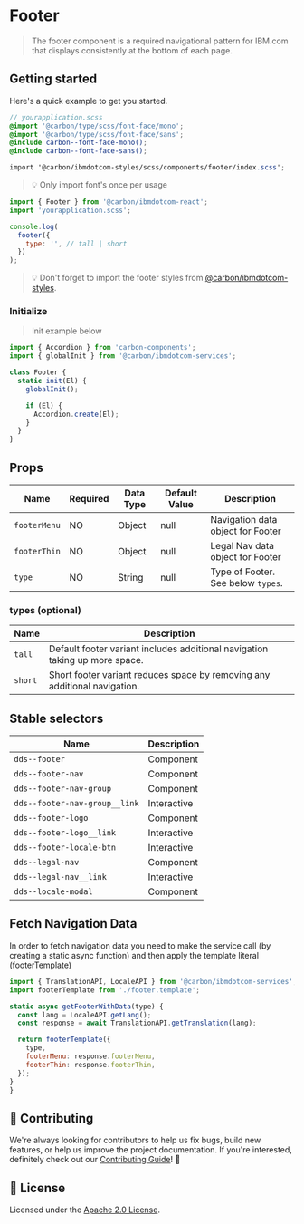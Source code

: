 # Footer

> The footer component is a required navigational pattern for IBM.com that
> displays consistently at the bottom of each page.

## Getting started

Here's a quick example to get you started.

```scss
// yourapplication.scss
@import '@carbon/type/scss/font-face/mono';
@import '@carbon/type/scss/font-face/sans';
@include carbon--font-face-mono();
@include carbon--font-face-sans();

import '@carbon/ibmdotcom-styles/scss/components/footer/index.scss';
```

> 💡 Only import font's once per usage

```javascript
import { Footer } from '@carbon/ibmdotcom-react';
import 'yourapplication.scss';

console.log(
  footer({
    type: '', // tall | short
  })
);
```

> 💡 Don't forget to import the footer styles from
> [@carbon/ibmdotcom-styles](https://github.com/carbon-design-system/ibm-dotcom-library/blob/master/packages/styles).

### Initialize

> Init example below

```javascript
import { Accordion } from 'carbon-components';
import { globalInit } from '@carbon/ibmdotcom-services';

class Footer {
  static init(El) {
    globalInit();

    if (El) {
      Accordion.create(El);
    }
  }
}
```

## Props

| Name         | Required | Data Type | Default Value | Description                        |
| ------------ | -------- | --------- | ------------- | ---------------------------------- |
| `footerMenu` | NO       | Object    | null          | Navigation data object for Footer  |
| `footerThin` | NO       | Object    | null          | Legal Nav data object for Footer   |
| `type`       | NO       | String    | null          | Type of Footer. See below `types`. |

### types (optional)

| Name    | Description                                                                 |
| ------- | --------------------------------------------------------------------------- |
| `tall`  | Default footer variant includes additional navigation taking up more space. |
| `short` | Short footer variant reduces space by removing any additional navigation.   |

## Stable selectors

| Name                          | Description |
| ----------------------------- | ----------- |
| `dds--footer`                 | Component   |
| `dds--footer-nav`             | Component   |
| `dds--footer-nav-group`       | Component   |
| `dds--footer-nav-group__link` | Interactive |
| `dds--footer-logo`            | Component   |
| `dds--footer-logo__link`      | Interactive |
| `dds--footer-locale-btn`      | Interactive |
| `dds--legal-nav`              | Component   |
| `dds--legal-nav__link`        | Interactive |
| `dds--locale-modal`           | Component   |

## Fetch Navigation Data

In order to fetch navigation data you need to make the service call (by creating
a static async function) and then apply the template literal (footerTemplate)

```javascript
import { TranslationAPI, LocaleAPI } from '@carbon/ibmdotcom-services';
import footerTemplate from './footer.template';

static async getFooterWithData(type) {
  const lang = LocaleAPI.getLang();
  const response = await TranslationAPI.getTranslation(lang);

  return footerTemplate({
    type,
    footerMenu: response.footerMenu,
    footerThin: response.footerThin,
  });
}
}

```

## 🙌 Contributing

We're always looking for contributors to help us fix bugs, build new features,
or help us improve the project documentation. If you're interested, definitely
check out our
[Contributing Guide](https://github.com/carbon-design-system/ibm-dotcom-library/blob/master/.github/CONTRIBUTING.md)!
👀

## 📝 License

Licensed under the
[Apache 2.0 License](https://github.com/carbon-design-system/ibm-dotcom-library/blob/master/LICENSE).
